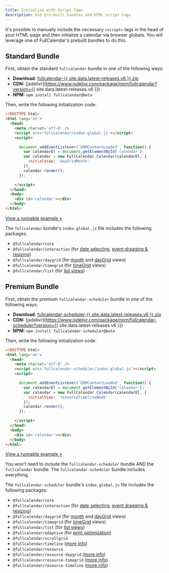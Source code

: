 ```yaml
---
title: Initialize with Script Tags
description: Use pre-built bundles and HTML script tags
---
```


It's possible to manually include the necessary `<script>` tags in the head of your HTML page and then initialize a calendar via browser globals. You will leverage one of FullCalendar's prebuilt bundles to do this.


## Standard Bundle

First, obtain the standard `fullcalendar` bundle in one of the following ways:

- **Download**: <a href='{{ site.fullcalendar_repo }}/releases/download/v{{ site.data.latest-releases.v6 }}/fullcalendar-{{ site.data.latest-releases.v6 }}.zip'>fullcalendar-{{ site.data.latest-releases.v6 }}.zip</a>
- **CDN:** [jsdelivr](https://www.jsdelivr.com/package/npm/fullcalendar?version={{ site.data.latest-releases.v6 }})
- **NPM:** `npm install fullcalendar@beta`

Then, write the following initialization code:

```html
<!DOCTYPE html>
<html lang='en'>
  <head>
    <meta charset='utf-8' />
    <script src='fullcalendar/index.global.js'></script>
    <script>

      document.addEventListener('DOMContentLoaded', function() {
        var calendarEl = document.getElementById('calendar');
        var calendar = new FullCalendar.Calendar(calendarEl, {
          initialView: 'dayGridMonth'
        });
        calendar.render();
      });

    </script>
  </head>
  <body>
    <div id='calendar'></div>
  </body>
</html>
```

[View a runnable example &raquo;](initialize-globals-demo)

The `fullcalendar` bundle's `index.global.js` file includes the following packages:

- `@fullcalendar/core`
- `@fullcalendar/interaction` (for [date selecting](date-clicking-selecting), [event dragging & resizing](event-dragging-resizing))
- `@fullcalendar/daygrid` (for [month](month-view) and [dayGrid](daygrid-view) views)
- `@fullcalendar/timegrid` (for [timeGrid](timegrid-view) views)
- `@fullcalendar/list` (for [list views](list-view))


## Premium Bundle

First, obtain the premium `fullcalendar-scheduler` bundle in one of the following ways:

- **Download**: <a href='{{ site.fullcalendar_scheduler_repo }}/releases/download/v{{ site.data.latest-releases.v6 }}/fullcalendar-scheduler-{{ site.data.latest-releases.v6 }}.zip'>fullcalendar-scheduler-{{ site.data.latest-releases.v6 }}.zip</a>
- **CDN:** [jsdelivr](https://www.jsdelivr.com/package/npm/fullcalendar-scheduler?version={{ site.data.latest-releases.v6 }})
- **NPM:** `npm install fullcalendar-scheduler@beta`

Then, write the following initialization code:

```html
<!DOCTYPE html>
<html lang='en'>
  <head>
    <meta charset='utf-8' />
    <script src='fullcalendar-scheduler/index.global.js'></script>
    <script>

      document.addEventListener('DOMContentLoaded', function() {
        var calendarEl = document.getElementById('calendar');
        var calendar = new FullCalendar.Calendar(calendarEl, {
          initialView: 'resourceTimelineWeek'
        });
        calendar.render();
      });

    </script>
  </head>
  <body>
    <div id='calendar'></div>
  </body>
</html>
```

[View a runnable example &raquo;](timeline-standard-view-demo)

You won't need to include the `fullcalendar-scheduler` bundle AND the `fullcalendar` bundle. The `fullcalendar-scheduler` bundle includes everything.

The `fullcalendar-scheduler` bundle's `index.global.js` file includes the following packages:

- `@fullcalendar/core`
- `@fullcalendar/interaction` (for [date selecting](date-clicking-selecting), [event dragging & resizing](event-dragging-resizing))
- `@fullcalendar/daygrid` (for [month](month-view) and [dayGrid](daygrid-view) views)
- `@fullcalendar/timegrid` (for [timeGrid](timegrid-view) views)
- `@fullcalendar/list` (for [list views](list-view))
- `@fullcalendar/adaptive` (for [print optimization](print))
- `@fullcalendar/scrollgrid`
- `@fullcalendar/timeline` ([more info](timeline-view-no-resources))
- `@fullcalendar/resource`
- `@fullcalendar/resource-daygrid` ([more info](resource-daygrid-view))
- `@fullcalendar/resource-timegrid` ([more info](vertical-resource-view))
- `@fullcalendar/resource-timeline` ([more info](timeline-view))
